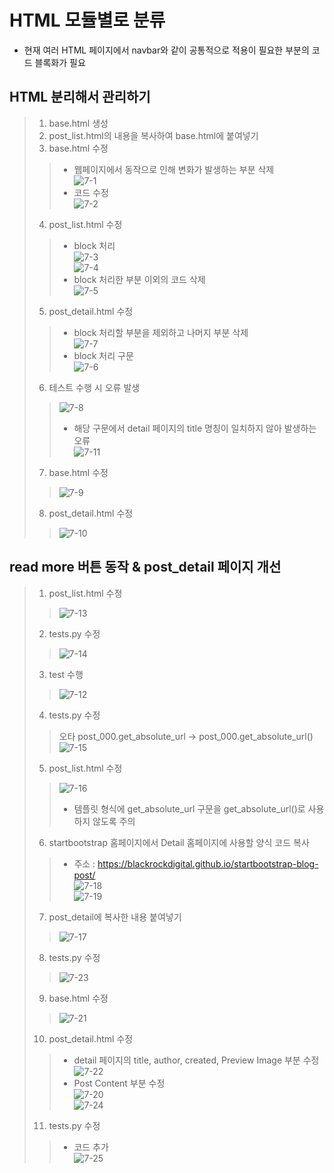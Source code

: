 # HTML 모듈별로 분류
- 현재 여러 HTML 페이지에서 navbar와 같이 공통적으로 적용이 필요한 부분의 코드 블록화가 필요
## HTML 분리해서 관리하기
> 1. base.html 생성  
> 2. post_list.html의 내용을 복사하여 base.html에 붙여넣기  
> 3. base.html 수정  
>> - 웹페이지에서 동작으로 인해 변화가 발생하는 부분 삭제  
>> ![7-1](https://user-images.githubusercontent.com/48504392/79717614-1cdcb680-8315-11ea-92f5-544eb4f49208.png)  
>> - 코드 수정  
>> ![7-2](https://user-images.githubusercontent.com/48504392/79717615-1d754d00-8315-11ea-9b3c-d9d9cecea567.png)  
> 4. post_list.html 수정  
>> - block 처리  
>> ![7-3](https://user-images.githubusercontent.com/48504392/79717617-1e0de380-8315-11ea-91fe-2a66bc9d6ea1.png)   
>> ![7-4](https://user-images.githubusercontent.com/48504392/79717619-1ea67a00-8315-11ea-856e-a45ded4134b9.png)  
>> - block 처리한 부분 이외의 코드 삭제  
>> ![7-5](https://user-images.githubusercontent.com/48504392/79717620-1ea67a00-8315-11ea-878c-b0c8e4287d2c.png)  
> 5. post_detail.html 수정  
>> - block 처리할 부분을 제외하고 나머지 부분 삭제  
>> ![7-7](https://user-images.githubusercontent.com/48504392/79717622-1fd7a700-8315-11ea-93e6-87889138d3eb.png)  
>> - block 처리 구문  
>> ![7-6](https://user-images.githubusercontent.com/48504392/79717621-1f3f1080-8315-11ea-8346-c834ecba71bc.png)  
> 6. 테스트 수행 시 오류 발생  
>> ![7-8](https://user-images.githubusercontent.com/48504392/79717624-20703d80-8315-11ea-99f0-fdd1f53c70d1.png) 
>> - 해당 구문에서 detail 페이지의 title 명칭이 일치하지 않아 발생하는 오류  
>> ![7-11](https://user-images.githubusercontent.com/48504392/79718134-4813d580-8316-11ea-9c11-d73e1e8a9507.png)  
> 7. base.html 수정  
>> ![7-9](https://user-images.githubusercontent.com/48504392/79717626-2108d400-8315-11ea-8589-20f35e85a127.png)  
> 8. post_detail.html 수정  
>> ![7-10](https://user-images.githubusercontent.com/48504392/79717612-1bab8980-8315-11ea-9eb7-596ed2111f17.png)  

## read more 버튼 동작 & post_detail 페이지 개선
> 1. post_list.html 수정  
>> ![7-13](https://user-images.githubusercontent.com/48504392/79723055-1c95e880-8320-11ea-85f8-ec23e1890504.png)  
> 2. tests.py 수정  
>> ![7-14](https://user-images.githubusercontent.com/48504392/79723057-1dc71580-8320-11ea-803a-c4b7022a4b13.png)  
> 3. test 수행  
>> ![7-12](https://user-images.githubusercontent.com/48504392/79723051-1a338e80-8320-11ea-818a-0677c775a392.png)  
> 4. tests.py 수정  
>> 오타 post_000.get_absolute_url -> post_000.get_absolute_url()
>> ![7-15](https://user-images.githubusercontent.com/48504392/79723060-1e5fac00-8320-11ea-9640-b9b73cbf51f4.png)  
> 5. post_list.html 수정  
>> ![7-16](https://user-images.githubusercontent.com/48504392/79723062-1f90d900-8320-11ea-9bba-e12cf7aba36d.png)  
>> - 템플릿 형식에 get_absolute_url 구문을 get_absolute_url()로 사용하지 않도록 주의  
> 6. startbootstrap 홈페이지에서 Detail 홈페이지에 사용할 양식 코드 복사  
>> - 주소 : https://blackrockdigital.github.io/startbootstrap-blog-post/  
>> ![7-18](https://user-images.githubusercontent.com/48504392/79723066-20c20600-8320-11ea-8538-26f265dc6fa2.png)  
>> ![7-19](https://user-images.githubusercontent.com/48504392/79723068-215a9c80-8320-11ea-845d-bca3aea47627.png)  
> 7. post_detail에 복사한 내용 붙여넣기  
>> ![7-17](https://user-images.githubusercontent.com/48504392/79723064-20296f80-8320-11ea-970b-de0c5f176e4a.png)  
> 8. tests.py 수정  
>> ![7-23](https://user-images.githubusercontent.com/48504392/79723079-23bcf680-8320-11ea-8ad7-0b3e00e235c6.png)  
> 9. base.html 수정  
>> ![7-21](https://user-images.githubusercontent.com/48504392/79723077-23246000-8320-11ea-8acf-a2d60bbc4939.png)  
> 10. post_detail.html 수정  
>> - detail 페이지의 title, author, created, Preview Image 부분 수정  
>> ![7-22](https://user-images.githubusercontent.com/48504392/79723078-23246000-8320-11ea-9a0b-226b9dec7af2.png)  
>> - Post Content 부분 수정  
>> ![7-20](https://user-images.githubusercontent.com/48504392/79723072-21f33300-8320-11ea-8d3f-83d6e4563776.png)  
>> ![7-24](https://user-images.githubusercontent.com/48504392/79723080-24558d00-8320-11ea-9dae-78dc5ff6e19d.png)  
> 11. tests.py 수정  
>> - 코드 추가  
>> ![7-25](https://user-images.githubusercontent.com/48504392/79723084-24558d00-8320-11ea-8c7f-583eec843d2e.png)  

